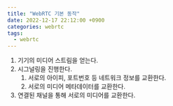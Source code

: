 ```yaml
---
title: "WebRTC 기본 동작"
date: 2022-12-17 22:12:00 +0900
categories: webrtc
tags:
  - webrtc
---
```


1. 기기의 미디어 스트림을 얻는다.
2. 시그널링을 진행한다.
   1. 서로의 아이피, 포트번호 등 네트워크 정보를 교환한다.
   2. 서로의 미디어 메타데이터를 교환한다.
3. 연결된 채널을 통해 서로의 미디어를 교환한다.